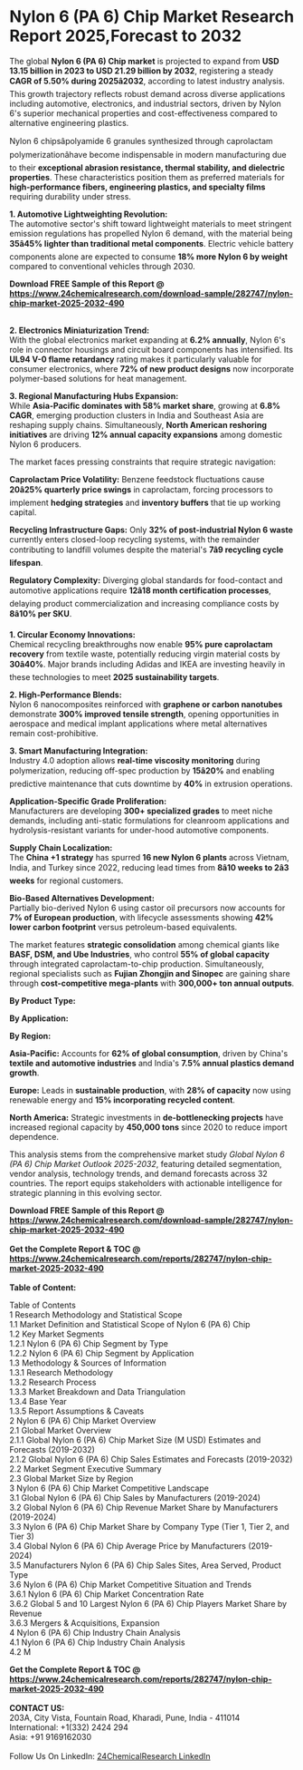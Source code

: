 <h1>Nylon 6 (PA 6) Chip Market Research Report 2025,Forecast to 2032</h1><p>The global <strong>Nylon 6 (PA 6) Chip market</strong> is projected to expand from <strong>USD 13.15 billion in 2023 to USD 21.29 billion by 2032</strong>, registering a steady <strong>CAGR of 5.50% during 2025â2032</strong>, according to latest industry analysis. This growth trajectory reflects robust demand across diverse applications including automotive, electronics, and industrial sectors, driven by Nylon 6's superior mechanical properties and cost-effectiveness compared to alternative engineering plastics.</p><p>Nylon 6 chipsâpolyamide 6 granules synthesized through caprolactam polymerizationâhave become indispensable in modern manufacturing due to their <strong>exceptional abrasion resistance, thermal stability, and dielectric properties</strong>. These characteristics position them as preferred materials for <strong>high-performance fibers, engineering plastics, and specialty films</strong> requiring durability under stress.</p><p><strong>1. Automotive Lightweighting Revolution:</strong><br>
The automotive sector's shift toward lightweight materials to meet stringent emission regulations has propelled Nylon 6 demand, with the material being <strong>35â45% lighter than traditional metal components</strong>. Electric vehicle battery components alone are expected to consume <strong>18% more Nylon 6 by weight</strong> compared to conventional vehicles through 2030.</p><div><b>Download FREE Sample of this Report @ 
            <a href="https://www.24chemicalresearch.com/download-sample/282747/nylon-chip-market-2025-2032-490">
            https://www.24chemicalresearch.com/download-sample/282747/nylon-chip-market-2025-2032-490</a></b></div><br><p><strong>2. Electronics Miniaturization Trend:</strong><br>
With the global electronics market expanding at <strong>6.2% annually</strong>, Nylon 6's role in connector housings and circuit board components has intensified. Its <strong>UL94 V-0 flame retardancy</strong> rating makes it particularly valuable for consumer electronics, where <strong>72% of new product designs</strong> now incorporate polymer-based solutions for heat management.</p><p><strong>3. Regional Manufacturing Hubs Expansion:</strong><br>
While <strong>Asia-Pacific dominates with 58% market share</strong>, growing at <strong>6.8% CAGR</strong>, emerging production clusters in India and Southeast Asia are reshaping supply chains. Simultaneously, <strong>North American reshoring initiatives</strong> are driving <strong>12% annual capacity expansions</strong> among domestic Nylon 6 producers.</p><p>The market faces pressing constraints that require strategic navigation:</p><p><strong>Caprolactam Price Volatility:</strong> Benzene feedstock fluctuations cause <strong>20â25% quarterly price swings</strong> in caprolactam, forcing processors to implement <strong>hedging strategies</strong> and <strong>inventory buffers</strong> that tie up working capital.</p><p><strong>Recycling Infrastructure Gaps:</strong> Only <strong>32% of post-industrial Nylon 6 waste</strong> currently enters closed-loop recycling systems, with the remainder contributing to landfill volumes despite the material's <strong>7â9 recycling cycle lifespan</strong>.</p><p><strong>Regulatory Complexity:</strong> Diverging global standards for food-contact and automotive applications require <strong>12â18 month certification processes</strong>, delaying product commercialization and increasing compliance costs by <strong>8â10% per SKU</strong>.</p><p><strong>1. Circular Economy Innovations:</strong><br>
Chemical recycling breakthroughs now enable <strong>95% pure caprolactam recovery</strong> from textile waste, potentially reducing virgin material costs by <strong>30â40%</strong>. Major brands including Adidas and IKEA are investing heavily in these technologies to meet <strong>2025 sustainability targets</strong>.</p><p><strong>2. High-Performance Blends:</strong><br>
Nylon 6 nanocomposites reinforced with <strong>graphene or carbon nanotubes</strong> demonstrate <strong>300% improved tensile strength</strong>, opening opportunities in aerospace and medical implant applications where metal alternatives remain cost-prohibitive.</p><p><strong>3. Smart Manufacturing Integration:</strong><br>
Industry 4.0 adoption allows <strong>real-time viscosity monitoring</strong> during polymerization, reducing off-spec production by <strong>15â20%</strong> and enabling predictive maintenance that cuts downtime by <strong>40%</strong> in extrusion operations.</p><p><strong>Application-Specific Grade Proliferation:</strong><br>
	Manufacturers are developing <strong>300+ specialized grades</strong> to meet niche demands, including anti-static formulations for cleanroom applications and hydrolysis-resistant variants for under-hood automotive components.</p><p><strong>Supply Chain Localization:</strong><br>
	The <strong>China +1 strategy</strong> has spurred <strong>16 new Nylon 6 plants</strong> across Vietnam, India, and Turkey since 2022, reducing lead times from <strong>8â10 weeks to 2â3 weeks</strong> for regional customers.</p><p><strong>Bio-Based Alternatives Development:</strong><br>
	Partially bio-derived Nylon 6 using castor oil precursors now accounts for <strong>7% of European production</strong>, with lifecycle assessments showing <strong>42% lower carbon footprint</strong> versus petroleum-based equivalents.</p><p>The market features <strong>strategic consolidation</strong> among chemical giants like <strong>BASF, DSM, and Ube Industries</strong>, who control <strong>55% of global capacity</strong> through integrated caprolactam-to-chip production. Simultaneously, regional specialists such as <strong>Fujian Zhongjin and Sinopec</strong> are gaining share through <strong>cost-competitive mega-plants</strong> with <strong>300,000+ ton annual outputs</strong>.</p><p><strong>By Product Type:</strong></p><p><strong>By Application:</strong></p><p><strong>By Region:</strong></p><p><strong>Asia-Pacific:</strong> Accounts for <strong>62% of global consumption</strong>, driven by China's <strong>textile and automotive industries</strong> and India's <strong>7.5% annual plastics demand growth</strong>.</p><p><strong>Europe:</strong> Leads in <strong>sustainable production</strong>, with <strong>28% of capacity</strong> now using renewable energy and <strong>15% incorporating recycled content</strong>.</p><p><strong>North America:</strong> Strategic investments in <strong>de-bottlenecking projects</strong> have increased regional capacity by <strong>450,000 tons</strong> since 2020 to reduce import dependence.</p><p>This analysis stems from the comprehensive market study <em>Global Nylon 6 (PA 6) Chip Market Outlook 2025-2032</em>, featuring detailed segmentation, vendor analysis, technology trends, and demand forecasts across 32 countries. The report equips stakeholders with actionable intelligence for strategic planning in this evolving sector.</p><div><b>Download FREE Sample of this Report @ 
            <a href="https://www.24chemicalresearch.com/download-sample/282747/nylon-chip-market-2025-2032-490">
            https://www.24chemicalresearch.com/download-sample/282747/nylon-chip-market-2025-2032-490</a></b></div><br><div><b>Get the Complete Report & TOC @ 
            <a href="https://www.24chemicalresearch.com/reports/282747/nylon-chip-market-2025-2032-490">
            https://www.24chemicalresearch.com/reports/282747/nylon-chip-market-2025-2032-490</a></b></div><br>
            <b>Table of Content:</b><p>Table of Contents<br />
1 Research Methodology and Statistical Scope<br />
1.1 Market Definition and Statistical Scope of Nylon 6 (PA 6) Chip<br />
1.2 Key Market Segments<br />
1.2.1 Nylon 6 (PA 6) Chip Segment by Type<br />
1.2.2 Nylon 6 (PA 6) Chip Segment by Application<br />
1.3 Methodology & Sources of Information<br />
1.3.1 Research Methodology<br />
1.3.2 Research Process<br />
1.3.3 Market Breakdown and Data Triangulation<br />
1.3.4 Base Year<br />
1.3.5 Report Assumptions & Caveats<br />
2 Nylon 6 (PA 6) Chip Market Overview<br />
2.1 Global Market Overview<br />
2.1.1 Global Nylon 6 (PA 6) Chip Market Size (M USD) Estimates and Forecasts (2019-2032)<br />
2.1.2 Global Nylon 6 (PA 6) Chip Sales Estimates and Forecasts (2019-2032)<br />
2.2 Market Segment Executive Summary<br />
2.3 Global Market Size by Region<br />
3 Nylon 6 (PA 6) Chip Market Competitive Landscape<br />
3.1 Global Nylon 6 (PA 6) Chip Sales by Manufacturers (2019-2024)<br />
3.2 Global Nylon 6 (PA 6) Chip Revenue Market Share by Manufacturers (2019-2024)<br />
3.3 Nylon 6 (PA 6) Chip Market Share by Company Type (Tier 1, Tier 2, and Tier 3)<br />
3.4 Global Nylon 6 (PA 6) Chip Average Price by Manufacturers (2019-2024)<br />
3.5 Manufacturers Nylon 6 (PA 6) Chip Sales Sites, Area Served, Product Type<br />
3.6 Nylon 6 (PA 6) Chip Market Competitive Situation and Trends<br />
3.6.1 Nylon 6 (PA 6) Chip Market Concentration Rate<br />
3.6.2 Global 5 and 10 Largest Nylon 6 (PA 6) Chip Players Market Share by Revenue<br />
3.6.3 Mergers & Acquisitions, Expansion<br />
4 Nylon 6 (PA 6) Chip Industry Chain Analysis<br />
4.1 Nylon 6 (PA 6) Chip Industry Chain Analysis<br />
4.2 M</p><div><b>Get the Complete Report & TOC @ 
            <a href="https://www.24chemicalresearch.com/reports/282747/nylon-chip-market-2025-2032-490">
            https://www.24chemicalresearch.com/reports/282747/nylon-chip-market-2025-2032-490</a></b></div><br><b>CONTACT US:</b><br>
            203A, City Vista, Fountain Road, Kharadi, Pune, India - 411014<br>
            International: +1(332) 2424 294<br>
            Asia: +91 9169162030 <br><br>
            Follow Us On LinkedIn: <a href="https://www.linkedin.com/company/24chemicalresearch/">24ChemicalResearch LinkedIn</a>